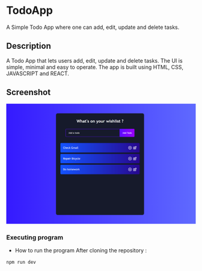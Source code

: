 # TodoApp

A Simple Todo App where one can add, edit, update and delete tasks.

## Description

A Todo App that lets users add, edit, update and delete tasks. The UI is simple, minimal and easy to operate. The app is built using HTML, CSS, JAVASCRIPT and REACT.

## Screenshot

![alt text](https://github.com/bitmonk/todo-app/blob/main/src/assets/todoss.png?raw=true)

### Executing program

- How to run the program
  After cloning the repository :

```
npm run dev
```
